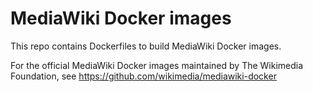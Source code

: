 # MediaWiki Docker images

This repo contains Dockerfiles to build MediaWiki Docker images.

For the official MediaWiki Docker images maintained by  The Wikimedia Foundation, see https://github.com/wikimedia/mediawiki-docker